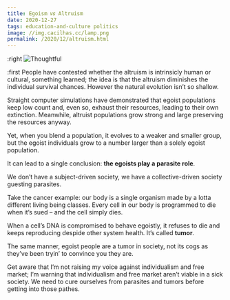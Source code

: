 ```yaml
---
title: Egoism 𝑣𝑠 Altruism
date: 2020-12-27
tags: education-and-culture politics
image: //img.cacilhas.cc/lamp.png
permalink: /2020/12/altruism.html
---
```

[image]: {{{image}}}

:right ![Thoughtful][image]

:first People have contested whether the altruism is intrinsicly human or
cultural, something learned; the idea is that the altruism diminishes the
individual survival chances. However the natural evolution isn’t so shallow.

Straight computer simulations have demonstrated that egoist populations keep low
count and, even so, exhaust their resources, leading to their own extinction.
Meanwhile, altruist populations grow strong and large preserving the resources
anyway.

Yet, when you blend a population, it evolves to a weaker and smaller group, but
the egoist individuals grow to a number larger than a solely egoist population.

It can lead to a single conclusion: **the egoists play a parasite role**.

We don’t have a subject-driven society, we have a collective-driven society
guesting parasites.

Take the cancer example: our body is a single organism made by a lotta different
living being classes. Every cell in our body is programmed to die when it’s
sued – and the cell simply dies.

When a cell’s DNA is compromised to behave egoistly, it refuses to die and keeps
reproducing despide other system health. It’s called **tumor**.

The same manner, egoist people are a tumor in society, not its cogs as they’ve
been tryin’ to convince you they are.

Get aware that I’m not raising my voice against individualism and free market;
I’m warning that individualism and free market aren’t viable in a sick society.
We need to cure ourselves from parasites and tumors before getting into those
pathes.
